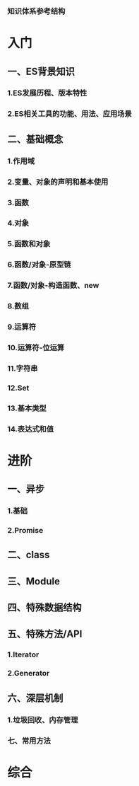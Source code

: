 ### 知识体系参考结构

# 入门
## 一、ES背景知识
### 1.ES发展历程、版本特性
### 2.ES相关工具的功能、用法、应用场景
## 二、基础概念
### 1.作用域
### 2.变量、对象的声明和基本使用
### 3.函数
### 4.对象
### 5.函数和对象
### 6.函数/对象-原型链
### 7.函数/对象-构造函数、new
### 8.数组
### 9.运算符
### 10.运算符-位运算
### 11.字符串
### 12.Set
### 13.基本类型
### 14.表达式和值

# 进阶
## 一、异步
### 1.基础
### 2.Promise
## 二、class
## 三、Module
## 四、特殊数据结构
## 五、特殊方法/API
### 1.Iterator
### 2.Generator
## 六、深层机制
### 1.垃圾回收、内存管理
### 七、常用方法

# 综合

